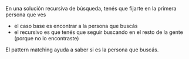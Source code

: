 En una solución recursiva de búsqueda, tenés que fijarte en la primera persona que ves
* el caso base es encontrar a la persona que buscás
* el recursivo es que tenés que seguir buscando en el resto de la gente (porque no lo encontraste)

El pattern matching ayuda a saber si es la persona que buscás.